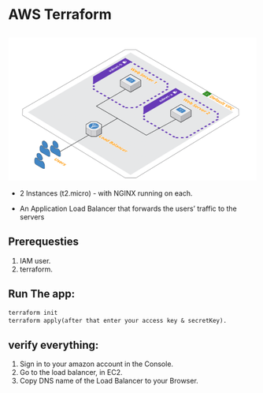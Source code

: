 # AWS Terraform

##  
![image](https://github.com/mohamadw/Devops/blob/aws_terraform/image1.png?raw=true)
- 2 Instances (t2.micro) - with NGINX running on each.

- An Application Load Balancer that forwards the users’ traffic to the servers

## Prerequesties
1. IAM user.
2. terraform.


## Run The app:
    terraform init
    terraform apply(after that enter your access key & secretKey).

## verify everything:
1. Sign in to your amazon account in the Console. 
2. Go to the load balancer, in EC2.
3. Copy DNS name of the Load Balancer to your Browser.
